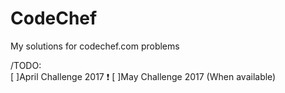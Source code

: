 # CodeChef
My solutions for codechef.com problems


/TODO:  
[ ]April Challenge 2017 ❗️
[ ]May Challenge 2017 (When available)
